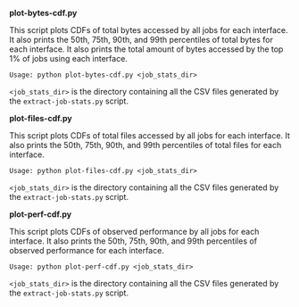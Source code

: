 **plot-bytes-cdf.py**

This script plots CDFs of total bytes accessed by all jobs for each interface. It also prints the 50th, 75th, 90th, and 99th percentiles of total bytes for each interface. It also prints the total amount of bytes accessed by the top 1% of jobs using each interface.

`Usage: python plot-bytes-cdf.py <job_stats_dir>`

`<job_stats_dir>` is the directory containing all the CSV files generated by the `extract-job-stats.py` script.

**plot-files-cdf.py**

This script plots CDFs of total files accessed by all jobs for each interface. It also prints the 50th, 75th, 90th, and 99th percentiles of total files for each interface.

`Usage: python plot-files-cdf.py <job_stats_dir>`

`<job_stats_dir>` is the directory containing all the CSV files generated by the `extract-job-stats.py` script.

**plot-perf-cdf.py**

This script plots CDFs of observed performance by all jobs for each interface. It also prints the 50th, 75th, 90th, and 99th percentiles of observed performance for each interface.

`Usage: python plot-perf-cdf.py <job_stats_dir>`

`<job_stats_dir>` is the directory containing all the CSV files generated by the `extract-job-stats.py` script.
